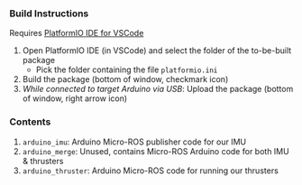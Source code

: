 ### Build Instructions
Requires [PlatformIO IDE for VSCode](https://platformio.org/install/ide?install=vscode)
1. Open PlatformIO IDE (in VSCode) and select the folder of the to-be-built package
	- Pick the folder containing the file `platformio.ini`
2. Build the package (bottom of window, checkmark icon)
3.  *While connected to target Arduino via USB*: Upload the package (bottom of window, right arrow icon)

### Contents
1. `arduino_imu`: Arduino Micro-ROS publisher code for our IMU
2. `arduino_merge`: Unused, contains Micro-ROS Arduino code for both IMU & thrusters
3. `arduino_thruster`: Arduino Micro-ROS code for running our thrusters
